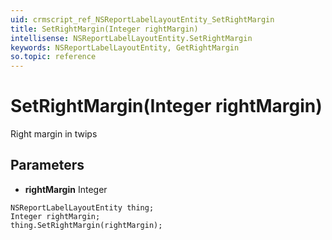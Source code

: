 ```yaml
---
uid: crmscript_ref_NSReportLabelLayoutEntity_SetRightMargin
title: SetRightMargin(Integer rightMargin)
intellisense: NSReportLabelLayoutEntity.SetRightMargin
keywords: NSReportLabelLayoutEntity, GetRightMargin
so.topic: reference
---
```


# SetRightMargin(Integer rightMargin)

Right margin in twips

## Parameters

* **rightMargin** Integer

```crmscript
NSReportLabelLayoutEntity thing;
Integer rightMargin;
thing.SetRightMargin(rightMargin);
```

